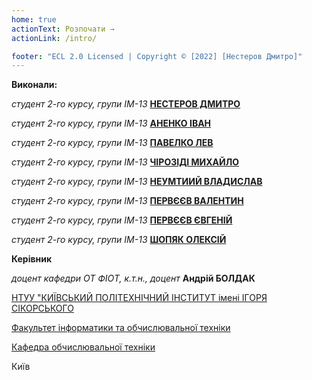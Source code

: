 ```yaml
---
home: true
actionText: Розпочати →
actionLink: /intro/

footer: "ECL 2.0 Licensed | Copyright © [2022] [Нестеров Дмитро]"
---
```


**Виконали:**

_студент 2-го курсу, групи ІМ-13_<span padding-right:5em></span> **[НЕСТЕРОВ ДМИТРО](https://t.me/D_im0N)**

_студент 2-го курсу, групи ІМ-13_<span padding-right:5em></span> **[АНЕНКО ІВАН](https://t.me/ivan_anenko)**

_студент 2-го курсу, групи ІМ-13_<span padding-right:5em></span> **[ПАВЕЛКО ЛЕВ](https://t.me/imLewel)**

_студент 2-го курсу, групи ІМ-13_<span padding-right:5em></span> **[ЧІРОЗІДІ МИХАЙЛО](https://t.me/poor_boy)**

_студент 2-го курсу, групи ІМ-13_<span padding-right:5em></span> **[НЕУМТИИЙ ВЛАДИСЛАВ](https://t.me/Snare295)**

_студент 2-го курсу, групи ІМ-13_<span padding-right:5em></span> **[ПЕРВЄЄВ ВАЛЕНТИН](https://t.me/nolove_valik)**

_студент 2-го курсу, групи ІМ-13_<span padding-right:5em></span> **[ПЕРВЄЄВ ЄВГЕНІЙ](https://t.me/Ch_Bronsonn)**

_студент 2-го курсу, групи ІМ-13_<span padding-right:5em></span> **[ШОПЯК ОЛЕКСІЙ](https://t.me/alex_shopiak)**


**Керівник**

_доцент кафедри ОТ ФІОТ, к.т.н., доцент_<span padding-right:5em></span> **Андрій БОЛДАК**

[НТУУ "КИЇВСЬКИЙ ПОЛІТЕХНІЧНИЙ ІНСТИТУТ імені ІГОРЯ СІКОРСЬКОГО](https://kpi.ua/)

[Факультет інформатики та обчислювальної техніки](https://fiot.kpi.ua/)

[Кафедра обчислювальної техніки](https://comsys.kpi.ua/)

Київ

